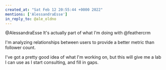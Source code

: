 ```yaml
---
created_at: "Sat Feb 12 20:55:44 +0000 2022"
mentions: ['AlessandraEsse']
in_reply_to: @ale_oldno
---
```


@AlessandraEsse It's actually part of what I'm doing with @feathercrm

I'm analyzing relationships between users to provide a better metric than follower count. 

I've got a pretty good idea of what I'm working on, but this will give me a lab I can use as I start consulting, and fill in gaps.